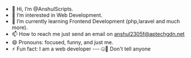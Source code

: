 - 👋 Hi, I’m @AnshulScripts.
- 👀 I’m interested in Web Development.
- 🌱 I’m currently learning Frontend Development (php,laravel and much more).
- 📫 How to reach me just send an email on anshul2305f@aptechgdn.net
- 😄 Pronouns: focused, funny, and just me.
- ⚡ Fun fact: I am a web developer --- 🤐🤫 Don't tell anyone

<!---
AnshulScripts/AnshulScripts is a ✨ special ✨ repository because its `README.md` (this file) appears on your GitHub profile.
You can click the Preview link to take a look at your changes.
--->
